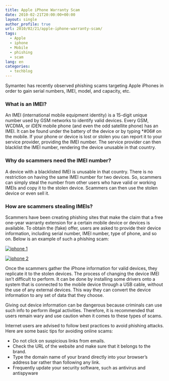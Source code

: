 ```yaml
---
title: Apple iPhone Warranty Scam
date: 2010-02-21T20:00:00+00:00
layout: single
author_profile: true
url: 2010/02/21/apple-iphone-warranty-scam/
tags:
  - Apple
  - iphone
  - Mobile
  - phishing
  - scam
lang: en
categories: 
  - techblog
---
```

Symantec has recently observed phishing scams targeting Apple iPhones in order to gain serial numbers, IMEI, model, and capacity, etc. 

### What is an IMEI?

An IMEI (international mobile equipment identity) is a 15-digit unique number used by GSM networks to identify valid devices. Every GSM, WCDMA, or iDEN mobile phone (and even the odd satellite phone) has an IMEI. It can be found under the battery of the device or by typing *#06# on the mobile. If your phone or device is lost or stolen you can report it to your service provider, providing the IMEI number. The service provider can then blacklist the IMEI number, rendering the device unusable in that country. 

### Why do scammers need the IMEI number?

A device with a blacklisted IMEI is unusable in that country. There is no restriction on having the same IMEI number for two devices. So, scammers can simply steal the number from other users who have valid or working IMEIs and copy it to the stolen device. Scammers can then use the stolen device or even sell it. 

### How are scammers stealing IMEIs?

Scammers have been creating phishing sites that make the claim that a free one-year warranty extension for a certain mobile device or devices is available. To obtain the (fake) offer, users are asked to provide their device information, including serial number, IMEI number, type of phone, and so on. Below is an example of such a phishing scam: 

[![iphone 1](http://lh3.ggpht.com/_vaUVXcmC3OI/TQySAKLWJqI/AAAAAAAADgs/pGL0h14fEdE/iphone%201_thumb%5B2%5D.jpg?imgmax=800 "iphone 1")](http://lh5.ggpht.com/_vaUVXcmC3OI/TQyR-DN8oyI/AAAAAAAADgo/Ww3mCR9uOCY/s1600-h/iphone%201%5B4%5D.jpg)

[![iphone 2](http://lh6.ggpht.com/_vaUVXcmC3OI/TQySDMkp_qI/AAAAAAAADg0/yuWiSKIQbDs/iphone%202_thumb%5B2%5D.jpg?imgmax=800 "iphone 2")](http://lh6.ggpht.com/_vaUVXcmC3OI/TQySBtaP9vI/AAAAAAAADgw/1XkzMHxSFGs/s1600-h/iphone%202%5B4%5D.jpg)

Once the scammers gather the iPhone information for valid devices, they replicate it to the stolen devices. The process of changing the device IMEI isn’t difficult to perform. It can be done by installing some drivers onto a system that is connected to the mobile device through a USB cable, without the use of any external devices. This way they can convert the device information to any set of data that they choose. 

Giving out device information can be dangerous because criminals can use such info to perform illegal activities. Therefore, it is recommended that users remain wary and use caution when it comes to these types of scams. 

Internet users are advised to follow best practices to avoid phishing attacks. Here are some basic tips for avoiding online scams: 

  * Do not click on suspicious links from emails.
  * Check the URL of the website and make sure that it belongs to the brand.
  * Type the domain name of your brand directly into your browser’s address bar rather than following any link.
  * Frequently update your security software, such as antivirus and antispyware